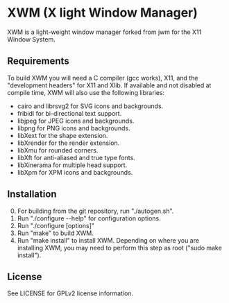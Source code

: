 XWM (X light Window Manager)
==============================================================================

XWM is a light-weight window manager forked from jwm for the X11 Window System.

Requirements
------------------------------------------------------------------------------
To build XWM you will need a C compiler (gcc works), X11, and the
"development headers" for X11 and Xlib.
If available and not disabled at compile time, XWM will also use
the following libraries:

 - cairo and librsvg2 for SVG icons and backgrounds.
 - fribidi for bi-directional text support.
 - libjpeg for JPEG icons and backgrounds.
 - libpng for PNG icons and backgrounds.
 - libXext for the shape extension.
 - libXrender for the render extension.
 - libXmu for rounded corners.
 - libXft for anti-aliased and true type fonts.
 - libXinerama for multiple head support.
 - libXpm for XPM icons and backgrounds.

Installation
------------------------------------------------------------------------------

 0. For building from the git repository, run "./autogen.sh".
 1. Run "./configure --help" for configuration options.
 2. Run "./configure [options]"
 3. Run "make" to build XWM.
 4. Run "make install" to install XWM.  Depending on where you are installing
    XWM, you may need to perform this step as root ("sudo make install").

License
------------------------------------------------------------------------------
See LICENSE for GPLv2 license information.
